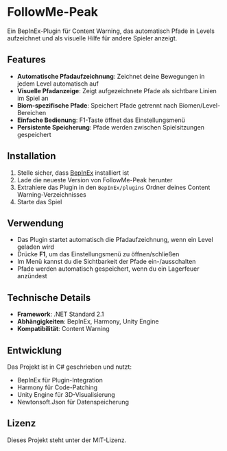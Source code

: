 # FollowMe-Peak

Ein BepInEx-Plugin für Content Warning, das automatisch Pfade in Levels aufzeichnet und als visuelle Hilfe für andere Spieler anzeigt.

## Features

- **Automatische Pfadaufzeichnung**: Zeichnet deine Bewegungen in jedem Level automatisch auf
- **Visuelle Pfadanzeige**: Zeigt aufgezeichnete Pfade als sichtbare Linien im Spiel an
- **Biom-spezifische Pfade**: Speichert Pfade getrennt nach Biomen/Level-Bereichen
- **Einfache Bedienung**: F1-Taste öffnet das Einstellungsmenü
- **Persistente Speicherung**: Pfade werden zwischen Spielsitzungen gespeichert

## Installation

1. Stelle sicher, dass [BepInEx](https://github.com/BepInEx/BepInEx) installiert ist
2. Lade die neueste Version von FollowMe-Peak herunter
3. Extrahiere das Plugin in den `BepInEx/plugins` Ordner deines Content Warning-Verzeichnisses
4. Starte das Spiel

## Verwendung

- Das Plugin startet automatisch die Pfadaufzeichnung, wenn ein Level geladen wird
- Drücke **F1**, um das Einstellungsmenü zu öffnen/schließen
- Im Menü kannst du die Sichtbarkeit der Pfade ein-/ausschalten
- Pfade werden automatisch gespeichert, wenn du ein Lagerfeuer anzündest

## Technische Details

- **Framework**: .NET Standard 2.1
- **Abhängigkeiten**: BepInEx, Harmony, Unity Engine
- **Kompatibilität**: Content Warning

## Entwicklung

Das Projekt ist in C# geschrieben und nutzt:
- BepInEx für Plugin-Integration
- Harmony für Code-Patching
- Unity Engine für 3D-Visualisierung
- Newtonsoft.Json für Datenspeicherung

## Lizenz

Dieses Projekt steht unter der MIT-Lizenz.
